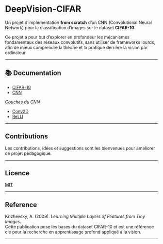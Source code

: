 # DeepVision-CIFAR

Un projet d’implémentation **from scratch** d’un CNN (Convolutional Neural Network) pour la classification d’images sur le dataset **CIFAR-10**.

Ce projet a pour but d’explorer en profondeur les mécanismes fondamentaux des réseaux convolutifs, sans utiliser de frameworks lourds, afin de mieux comprendre la théorie et la pratique derrière la vision par ordinateur.

---
## 📚 Documentation

- [CIFAR-10](./how_it_work/cnn.md)
- [CNN](./how_it_work/cnn.md)

*Couches du CNN*
- [Conv2D](./how_it_work/layers/conv2d.md)
- [ReLU](./how_it_work/layers/relu.md)

---
## Contributions

Les contributions, idées et suggestions sont les bienvenues pour améliorer ce projet pédagogique.

---

## Licence

[MIT](./LICENSE)

---
## Reference

Krizhevsky, A. (2009). *Learning Multiple Layers of Features from Tiny Images*.  
Cette publication pose les bases du dataset CIFAR-10 et est une référence clé pour la recherche en apprentissage profond appliqué à la vision.

---
